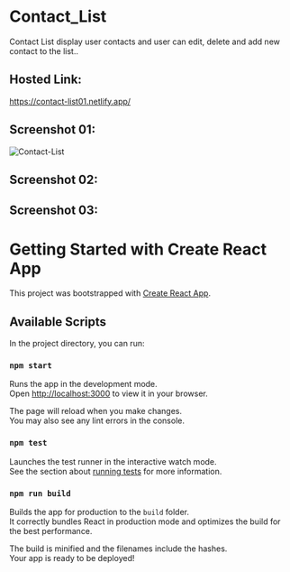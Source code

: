 # Contact_List

Contact List display user contacts and user can edit, delete and add new contact to the list..

## Hosted Link:

https://contact-list01.netlify.app/

## Screenshot 01:
![Contact-List](https://user-images.githubusercontent.com/106314383/201008087-5db405cf-c831-402c-805d-c253b86bf41d.png)

## Screenshot 02:


## Screenshot 03:



# Getting Started with Create React App

This project was bootstrapped with [Create React App](https://github.com/facebook/create-react-app).

## Available Scripts

In the project directory, you can run:

### `npm start`

Runs the app in the development mode.\
Open [http://localhost:3000](http://localhost:3000) to view it in your browser.

The page will reload when you make changes.\
You may also see any lint errors in the console.

### `npm test`

Launches the test runner in the interactive watch mode.\
See the section about [running tests](https://facebook.github.io/create-react-app/docs/running-tests) for more information.

### `npm run build`

Builds the app for production to the `build` folder.\
It correctly bundles React in production mode and optimizes the build for the best performance.

The build is minified and the filenames include the hashes.\
Your app is ready to be deployed!

